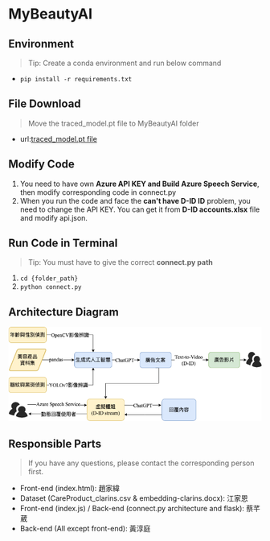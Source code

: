 # MyBeautyAI

## Environment

> Tip: Create a conda environment and run below command

- `pip install -r requirements.txt`

## File Download

>  Move the traced_model.pt file to MyBeautyAI folder

- url:[traced_model.pt file](https://drive.google.com/file/d/1ho1tNiyQL7jx2DaxpsmQ-mTYnercyRQJ/view?usp=sharing)

## Modify Code

1. You need to have own **Azure API KEY and Build Azure Speech Service**, then modify corresponding code in connect.py
2. When you run the code and face the **can't have D-ID ID** problem, you need to change the API KEY. You can get it from **D-ID accounts.xlsx** file and modify api.json.

## Run Code in Terminal

> Tip: You must have to give the correct **connect.py path**

1. `cd {folder_path} `
2. `python connect.py`

## Architecture Diagram

![architecture](image/README/architecture.png)

## Responsible Parts

> If you have any questions, please contact the corresponding person first.

- Front-end (index.html): 趙家緯
- Dataset (CareProduct_clarins.csv & embedding-clarins.docx): 江家恩
- Front-end (index.js) / Back-end (connect.py architecture and flask): 蔡芊葳
- Back-end (All except front-end): 黃淳庭

